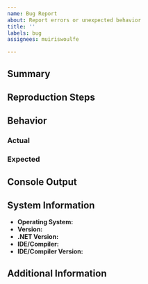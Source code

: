 ```yaml
---
name: Bug Report
about: Report errors or unexpected behavior
title: ''
labels: bug
assignees: muiriswoulfe

---
```


<!-- Please provide as much detail as possible. Inapplicable sections may be
     left blank. -->

## Summary

## Reproduction Steps

## Behavior

### Actual

### Expected

## Console Output

## System Information

- **Operating System:**
- **Version:**
- **.NET Version:**
- **IDE/Compiler:**
- **IDE/Compiler Version:**

## Additional Information
